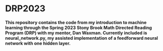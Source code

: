 # DRP2023

#### This repository contains the code from my introduction to machine learning through the Spring 2023 Stony Brook Math Directed Reading Program (DRP) with my mentor, Dan Waxman. Currently included is neural_network.py, my assisted implementation of a feedforward neural network with one hidden layer.
